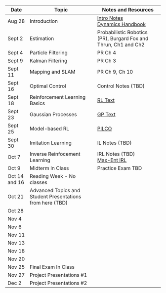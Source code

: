 
| Date | Topic | Notes and Resources | 
| --- | --- | --- | 
| Aug 28 | Introduction | [Intro Notes](https://edstem.org/us/courses/85120/resources?download=75152) <br> [Dynamics Handbook](https://users.dimi.uniud.it/~antonio.dangelo/Robotica/2018/helper/Handbook-dynamics.pdf) | 
| Sept 2 | Estimation | Probabilistic Robotics (PR), Burgard Fox and Thrun, Ch1 and Ch2 |
| Sept 4 | Particle Filtering | PR Ch 4 |
| Sept 9 | Kalman Filtering | PR Ch 3 |
| Sept 11 | Mapping and SLAM | PR Ch 9, Ch 10 |
| Sept 16 | Optimal Control | Control Notes (TBD) |
| Sept 18 | Reinforcement Learning Basics | [RL Text](http://www.incompleteideas.net/book/the-book-2nd.html) |
| Sept 23 | Gaussian Processes | [GP Text](https://gaussianprocess.org/gpml/chapters/RW.pdf) |
| Sept 25 | Model-based RL | [PILCO](https://arxiv.org/abs/1502.02860) |
| Sept 30 | Imitation Learning | IL Notes (TBD) |
| Oct 7 | Inverse Reinfocement Learning | IRL Notes (TBD) <br> [Max-Ent IRL](https://cdn.aaai.org/AAAI/2008/AAAI08-227.pdf)|
| Oct 9 | Midterm In Class | Practice Exam TBD |
| Oct 14 and 16 | Reading Week - No classes | |
| Oct 21 | Advanced Topics and Student Presentations from here (TBD) | |
| Oct 28 | | |
| Nov 4 | | |
| Nov 6 | | | 
| Nov 11 | | |
| Nov 13 | | |
| Nov 18 | | |
| Nov 20 | | |
| Nov 25 | Final Exam In Class | |
| Nov 27 |  Project Presentations #1 | |
| Dec 2 | Project Presentations #2 | |





